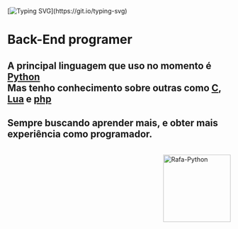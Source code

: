 [![Typing SVG](https://readme-typing-svg.herokuapp.com?size=37&color=F7F7F7&lines=Mr.leonard_;TH3-C0D3R_)](https://git.io/typing-svg)
 
 # Back-End programer
 
## A principal linguagem que uso no momento é [**Python**](https://pt.wikipedia.org/wiki/python) <br> Mas tenho conhecimento sobre outras como [**C**](https://pt.wikipedia.org/wiki/C_(linguagem_de_programação)), [**Lua**](https://pt.wikipedia.org/wiki/Lua_(linguagem_de_programação)) e [**php**](https://pt.wikipedia.org/wiki/PHP)

## Sempre buscando aprender mais, e obter mais experiência como programador.

<div style="display: inline_block"><br> <img align="right" alt="Rafa-Python" height="152" width="152"src="https://cdn-icons-png.flaticon.com/512/5968/5968396.png"> </div>
